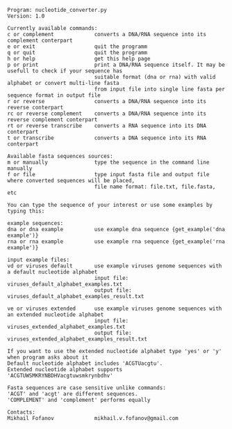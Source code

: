     Program: nucleotide_converter.py
    Version: 1.0

    Currently available commands:
    c or complement             converts a DNA/RNA sequence into its complement conterpart
    e or exit                   quit the programm
    q or quit                   quit the programm
    h or help                   get this help page
    p or print                  print a DNA/RNA sequence itself. It may be usefull to check if your sequence has 
                                suitable format (dna or rna) with valid alphabet or convert multi-line fasta 
                                from input file into single line fasta per sequence format in output file
    r or reverse                converts a DNA/RNA sequence into its reverse conterpart
    rc or reverse complement    converts a DNA/RNA sequence into its reverse complement conterpart
    rt or reverse transcribe    converts a RNA sequence into its DNA conterpart
    t or transcribe             converts a DNA sequence into its RNA conterpart

    Available fasta sequences sources:
    m or manually               type the sequence in the command line manually
    f or file                   type input fasta file and output file where converted sequences will be placed,
                                file name format: file.txt, file.fasta, etc

    You can type the sequence of your interest or use some examples by typing this:
    
    example sequences:
    dna or dna example          use example dna sequence {get_example('dna example')}
    rna or rna example          use example rna sequence {get_example('rna example')}
    
    input example files:
    vd or viruses default       use example viruses genome sequences with a default nucleotide alphabet
                                input file:     viruses_default_alphabet_examples.txt
                                output file:    viruses_default_alphabet_examples_result.txt

    ve or viruses extended      use example viruses genome sequences with an extended nucleotide alphabet
                                input file:     viruses_extended_alphabet_examples.txt
                                output file:    viruses_extended_alphabet_examples_result.txt

    If you want to use the extended nucleotide alphabet type 'yes' or 'y' when program asks about it
    Default nucleotide alphabet includes 'ACGTUacgtu'.
    Extended nucleotide alphabet supports 'ACGTUWSMKRYNBDHVacgtuwsmkrynbdhv'

    Fasta sequences are case sensitive unlike commands:
    'ACGT' and 'acgt' are different sequences.
    'COMPLEMENT' and 'complement' performs equally

    Contacts:
    Mikhail Fofanov             mikhail.v.fofanov@gmail.com
